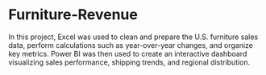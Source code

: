 # Furniture-Revenue
In this project, Excel was used to clean and prepare the U.S. furniture sales data, perform calculations such as year-over-year changes, and organize key metrics. Power BI was then used to create an interactive dashboard visualizing sales performance, shipping trends, and regional distribution.
